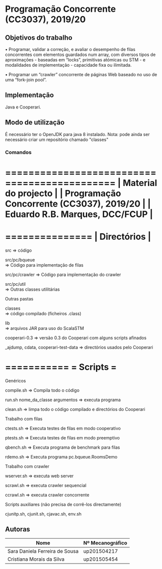 # Programação Concorrente (CC3037), 2019/20

## Objetivos do trabalho
• Programar, validar a correção, e avaliar o desempenho de filas concorrentes com elementos
guardados num array, com diversos tipos de aproximações - baseadas em “locks”, primitivas
atómicas ou STM - e modalidades de implementação - capacidade fixa ou ilimitada.

• Programar um “crawler” concorrente de páginas Web baseado no uso de uma “fork-join pool”.

## Implementação
Java e Cooperari.

## Modo de utilização
É necessário ter o OpenJDK para java 8 instalado.
Nota: pode ainda ser necessário criar um repositório chamado "classes"

### Comandos
=============================================
| Material do projecto                      |
| Programação Concorrente (CC3037), 2019/20 |
| Eduardo R.B. Marques, DCC/FCUP            |
=============================================

===============
| Directórios |
===============

src => código

  src/pc/bqueue  
    => Código para implementação de filas

  src/pc/crawler 
    => Código para implementação do crawler

  src/pc/util    
    => Outras classes utilitárias

Outras pastas

  classes       
    => código compilado (ficheiros .class)

  lib           
    => arquivos JAR para uso do ScalaSTM

  cooperari-0.3 
    => versão 0.3 do Cooperari com alguns scripts afinados

 _ajdump, cdata, cooperari-test-data 
    => directórios usados pelo Cooperari

===========
= Scripts =
===========

Genéricos

  compile.sh 
    => Compila todo o código 

  run.sh nome_da_classe argumentos 
    => executa programa

  clean.sh 
    => limpa todo o código compilado e directórios do Cooperari

Trabalho com filas

  ctests.sh 
    => Executa testes de filas em modo cooperativo

  ptests.sh 
    => Executa testes de filas em modo preemptivo

  qbench.sh 
    => Executa programa de benchmark para filas

  rdemo.sh
    => Executa programa pc.bqueue.RoomsDemo


Trabalho com crawler

  wserver.sh 
    => executa web server 

  scrawl.sh 
    => executa crawler sequencial

  ccrawl.sh 
    => executa crawler concorrente

Scripts auxiliares (não precisa de corrê-los directamente)

  cjunitp.sh, cjunit.sh, cjavac.sh, env.sh 

## Autoras
| Nome                            | Nº Mecanográfico   |
| ------------------------------- | -------------------| 
| Sara Daniela Ferreira de Sousa  | up201504217        |
| Cristiana Morais da Silva       | up201505454        |
